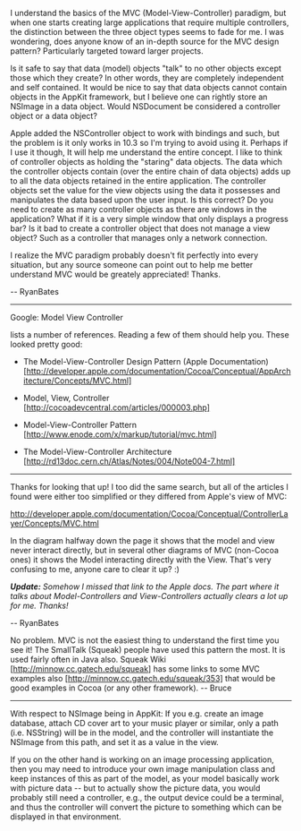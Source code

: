 I understand the basics of the MVC (Model-View-Controller) paradigm, but when one starts creating large applications that require multiple controllers, the distinction between the three object types seems to fade for me. I was wondering, does anyone know of an in-depth source for the MVC design pattern? Particularly targeted toward larger projects.

Is it safe to say that data (model) objects "talk" to no other objects except those which they create? In other words, they are completely independent and self contained. It would be nice to say that data objects cannot contain objects in the AppKit framework, but I believe one can rightly store an NSImage in a data object. Would NSDocument be considered a controller object or a data object?

Apple added the NSController object to work with bindings and such, but the problem is it only works in 10.3 so I'm trying to avoid using it. Perhaps if I use it though, It will help me understand the entire concept. I like to think of controller objects as holding the "staring" data objects. The data which the controller objects contain (over the entire chain of data objects) adds up to all the data objects retained in the entire application. The controller objects set the value for the view objects using the data it possesses and manipulates the data based upon the user input. Is this correct? Do you need to create as many controller objects as there are windows in the application? What if it is a very simple window that only displays a progress bar? Is it bad to create a controller object that does not manage a view object? Such as a controller that manages only a network connection.

I realize the MVC paradigm probably doesn't fit perfectly into every situation, but any source someone can point out to help me better understand MVC would be greately appreciated! Thanks.

-- RyanBates

----

Google:  Model View Controller

lists a number of references.  Reading a few of them should help you.  These looked pretty good:


* The Model-View-Controller Design Pattern (Apple Documentation)  [http://developer.apple.com/documentation/Cocoa/Conceptual/AppArchitecture/Concepts/MVC.html]

* Model, View, Controller  [http://cocoadevcentral.com/articles/000003.php]

* Model-View-Controller Pattern  [http://www.enode.com/x/markup/tutorial/mvc.html]

* The Model-View-Controller Architecture  [http://rd13doc.cern.ch/Atlas/Notes/004/Note004-7.html]


----

Thanks for looking that up! I too did the same search, but all of the articles I found were either too simplified or they differed from Apple's view of MVC:

http://developer.apple.com/documentation/Cocoa/Conceptual/ControllerLayer/Concepts/MVC.html

In the diagram halfway down the page it shows that the model and view never interact directly, but in several other diagrams of MVC (non-Cocoa ones) it shows the Model interacting directly with the View. That's very confusing to me, anyone care to clear it up? :)

***Update:** Somehow I missed that link to the Apple docs. The part where it talks about Model-Controllers and View-Controllers actually clears a lot up for me. Thanks!*

-- RyanBates

No problem.  MVC is not the easiest thing to understand the first time you see it!  The SmallTalk (Squeak) people have used this pattern
the most.  It is used fairly often in Java also.  Squeak Wiki  [http://minnow.cc.gatech.edu/squeak] has some links to some MVC examples
also [http://minnow.cc.gatech.edu/squeak/353] that would be good examples in Cocoa (or any other framework).  -- Bruce

----

With respect to NSImage being in AppKit: If you e.g. create an image database, attach CD cover art to your music player or similar, only a path (i.e. NSString) will be in the model, and the controller will instantiate the NSImage from this path, and set it as a value in the view.

If you on the other hand is working on an image processing application, then you may need to introduce your own image manipulation class and keep instances of this as part of the model, as your model basically work with picture data -- but to actually show the picture data, you would probably still need a controller, e.g., the output device could be a terminal, and thus the controller will convert the picture to something which can be displayed in that environment.
